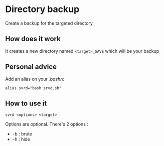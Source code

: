 # Directory backup

Create a backup for the targeted directory

## How does it work

It creates a new directory named ```<target>_SAVE``` which will be your backup

## Personal advice

Add an alias on your _.bashrc_

```
alias svrd="bash srvd.sh"
```

## How to use it

```
svrd <options> <target>
```

Options are optional.
There's 2 options :
* -b : brute
* -h : hide 
